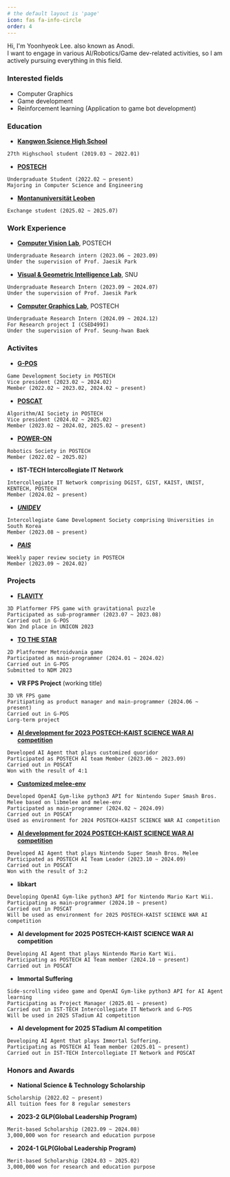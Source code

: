 ```yaml
---
# the default layout is 'page'
icon: fas fa-info-circle
order: 4
---
```



Hi, I'm Yoonhyeok Lee.  also known as Anodi.  
I want to engage in various AI/Robotics/Game dev-related activities, so I am actively pursuing everything in this field.    


### Interested fields
- Computer Graphics
- Game development
- Reinforcement learning (Application to game bot development)

### Education
- **[Kangwon Science High School](https://kangwon-sh.gwe.hs.kr/main.do)**
```
27th Highschool student (2019.03 ~ 2022.01)
```
- **[POSTECH](https://cse.postech.ac.kr/)**
```
Undergraduate Student (2022.02 ~ present)
Majoring in Computer Science and Engineering
```
- **[Montanuniversität Leoben](https://www.unileoben.ac.at/en/)**
```
Exchange student (2025.02 ~ 2025.07)
```

### Work Experience
- **[Computer Vision Lab](https://cvlab.postech.ac.kr/lab/)**, POSTECH  
```
Undergraduate Research intern (2023.06 ~ 2023.09)
Under the supervision of Prof. Jaesik Park 
```
- **[Visual & Geometric Intelligence Lab](https://jaesik.info/lab)**, SNU
```
Undergraduate Research Intern (2023.09 ~ 2024.07)
Under the supervision of Prof. Jaesik Park
```
- **[Computer Graphics Lab](https://www.shbaek.com/)**, POSTECH
```
Undergraduate Research Intern (2024.09 ~ 2024.12)
For Research project I (CSED499I)
Under the supervision of Prof. Seung-hwan Baek
```

### Activites
- **[G-POS](https://gpos.postech.ac.kr/wordpress/)**
```
Game Development Society in POSTECH
Vice president (2023.02 ~ 2024.02)
Member (2022.02 ~ 2023.02, 2024.02 ~ present)
```
- **[POSCAT](https://poscat.team/)**
```
Algorithm/AI Society in POSTECH
Vice president (2024.02 ~ 2025.02)
Member (2023.02 ~ 2024.02, 2025.02 ~ present)
```
- **[POWER-ON](https://poweron.postech.ac.kr/)**
```
Robotics Society in POSTECH
Member (2022.02 ~ 2025.02)
```
- **IST-TECH Intercollegiate IT Network**
```
Intercollegiate IT Network comprising DGIST, GIST, KAIST, UNIST, KENTECH, POSTECH
Member (2024.02 ~ present)
```
- ***[UNIDEV](https://linktr.ee/officialunidev)***
```
Intercollegiate Game Development Society comprising Universities in South Korea 
Member (2023.08 ~ present)
```
- ***[PAIS](https://github.com/POSTECH-PAIS)***
```
Weekly paper review society in POSTECH
Member (2023.09 ~ 2024.02)
```

### Projects
- **[FLAVITY](https://github.com/GPOS-Gamemakers-in-POSTECH/GPOS-2023-FLAVITY)**
```
3D Platformer FPS game with gravitational puzzle
Participated as sub-programmer (2023.07 ~ 2023.08)
Carried out in G-POS
Won 2nd place in UNICON 2023
```
- **[TO THE STAR](https://github.com/GPOS-Gamemakers-in-POSTECH/GPOS-2024-to-the-STAR)**
```
2D Platformer Metroidvania game
Participated as main-programmer (2024.01 ~ 2024.02)
Carried out in G-POS
Submitted to NDM 2023 
```
- **VR FPS Project** (working title)
```
3D VR FPS game
Paritipating as product manager and main-programmer (2024.06 ~ present)
Carried out in G-POS
Lorg-term project
```
- **[AI development for 2023 POSTECH-KAIST SCIENCE WAR AI competition](https://github.com/2023-poka-science-war-ai)**
```
Developed AI Agent that plays customized quoridor
Participated as POSTECH AI team Member (2023.06 ~ 2023.09)
Carried out in POSCAT
Won with the result of 4:1
```
- **[Customized melee-env](https://github.com/2024-poka-science-war-ai/melee-docker-nightly)**
```
Developed OpenAI Gym-like python3 API for Nintendo Super Smash Bros. Melee based on libmelee and melee-env
Participated as main-programmer (2024.02 ~ 2024.09)
Carried out in POSCAT
Used as environment for 2024 POSTECH-KAIST SCIENCE WAR AI competition
```
- **[AI development for 2024 POSTECH-KAIST SCIENCE WAR AI competition](https://github.com/2024-poka-science-war-ai)**
```
Developed AI Agent that plays Nintendo Super Smash Bros. Melee
Participated as POSTECH AI Team Leader (2023.10 ~ 2024.09)
Carried out in POSCAT
Won with the result of 3:2
```
- **libkart**
```
Developing OpenAI Gym-like python3 API for Nintendo Mario Kart Wii.
Participating as main-programmer (2024.10 ~ present)
Carried out in POSCAT
Will be used as environment for 2025 POSTECH-KAIST SCIENCE WAR AI competition
```
- **AI development for 2025 POSTECH-KAIST SCIENCE WAR AI competition**
```
Developing AI Agent that plays Nintendo Mario Kart Wii.
Participating as POSTECH AI Team member (2024.10 ~ present)
Carried out in POSCAT
```
- **Immortal Suffering**
```
Side-scrolling video game and OpenAI Gym-like python3 API for AI Agent learning 
Participating as Project Manager (2025.01 ~ present)
Carried out in IST-TECH Intercollegiate IT Network and G-POS
Will be used in 2025 STadium AI competition
```
- **AI development for 2025 STadium AI competition**
```
Developing AI Agent that plays Immortal Suffering.
Participating as POSTECH AI Team member (2025.01 ~ present)
Carried out in IST-TECH Intercollegiate IT Network and POSCAT
```

### Honors and Awards
- **National Science & Technology Scholarship**
```
Scholarship (2022.02 ~ present)
All tuition fees for 8 regular semesters
```
- **2023-2 GLP(Global Leadership Program)**
```
Merit-based Scholarship (2023.09 ~ 2024.08)
3,000,000 won for research and education purpose
```
- **2024-1 GLP(Global Leadership Program)**
```
Merit-based Scholarship (2024.03 ~ 2025.02)
3,000,000 won for research and education purpose
```
